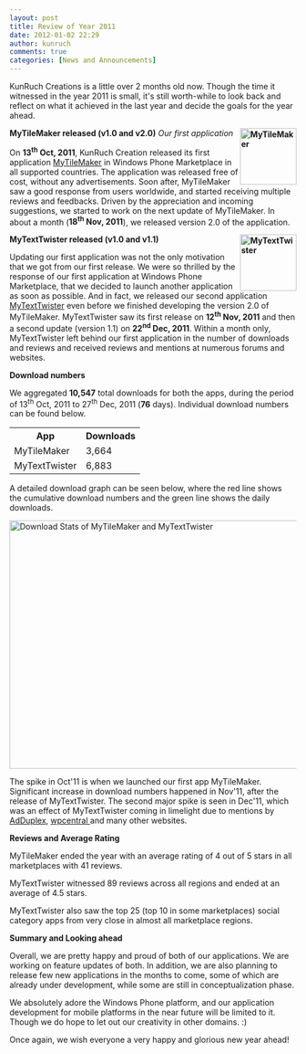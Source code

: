 ```yaml
---
layout: post
title: Review of Year 2011
date: 2012-01-02 22:29
author: kunruch
comments: true
categories: [News and Announcements]
---
```

KunRuch Creations is a little over 2 months old now. Though the time it witnessed in the year 2011 is small, it's still worth-while to look back and reflect on what it achieved in the last year and decide the goals for the year ahead.

<strong><img align="right" class="alignright size-full wp-image-14" title="mytilemaker99" src="https://kunruchcreations.com/wp-content/uploads/2011/12/mytilemaker99.png" alt="MyTileMaker" width="99" height="99" />MyTileMaker released (v1.0 and v2.0)</strong>
<em>Our first application</em>

On <strong>13<sup>th</sup> Oct, 2011</strong>, KunRuch Creation released its first application <a title="MyTileMaker" href="https://kunruchcreations.com/mytilemaker/" target="_blank">MyTileMaker</a> in Windows Phone Marketplace in all supported countries. The application was released free of cost, without any advertisements. Soon after, MyTileMaker saw a good response from users worldwide, and started receiving multiple reviews and feedbacks. Driven by the appreciation and incoming suggestions, we started to work on the next update of MyTileMaker. In about a month (<strong>18<sup>th</sup> Nov, 2011</strong>), we released version 2.0 of the application.

<strong><img align="right" class="alignright size-full wp-image-13" title="MyTextTwister" src="https://kunruchcreations.com/wp-content/uploads/2011/12/mytexttwister99.png" alt="MyTextTwister" width="99" height="99" />MyTextTwister released (v1.0 and v1.1)</strong>

Updating our first application was not the only motivation that we got from our first release. We were so thrilled by the response of our first application at Windows Phone Marketplace, that we decided to launch another application as soon as possible. And in fact, we released our second application <a title="MyTextTwister" href="https://kunruchcreations.com/mytexttwister/" target="_blank">MyTextTwister</a> even before we finished developing the version 2.0 of MyTileMaker. MyTextTwister saw its first release on <strong>12<sup>th</sup> Nov, 2011</strong> and then a second update (version 1.1) on <strong>22<sup>nd</sup> Dec, 2011</strong>. Within a month only, MyTextTwister left behind our first application in the number of downloads and reviews and received reviews and mentions at numerous forums and websites.

<strong>Download numbers</strong>

We aggregated <strong>10,547</strong> total downloads for both the apps, during the period of 13<sup>th</sup> Oct, 2011 to 27<sup>th</sup> Dec, 2011 (<strong>76</strong> days). Individual download numbers can be found below.

<table cellspacing="0" cellpadding="0">
<tbody>
<tr>
<th>App</th>
<th>Downloads</th>
</tr>
<tr>
<td>MyTileMaker</td>
<td>3,664</td>
</tr>
<tr>
<td>MyTextTwister</td>
<td>6,883</td>
</tr>
</tbody>
</table>

A detailed download graph can be seen below, where the red line shows the cumulative download numbers and the green line shows the daily downloads.

<img class="aligncenter size-full wp-image-324" title="Download Stats" src="https://kunruchcreations.com/wp-content/uploads/2012/01/stats.png" alt="Download Stats of MyTileMaker and MyTextTwister" width="903" height="435" />

The spike in Oct'11 is when we launched our first app MyTileMaker. Significant increase in download numbers happened in Nov'11, after the release of MyTextTwister. The second major spike is seen in Dec'11, which was an effect of MyTextTwister coming in limelight due to mentions by <a title="And 250,000 Impression Holiday Present Goes To …" href="http://blog.adduplex.com/2011/12/and-250000-impression-holiday-present.html" target="_blank">AdDuplex</a>, <a title="Add a twist to your messages with MyTextTwister" href="http://www.wpcentral.com/add-twist-your-messages-mytexttwister" target="_blank">wpcentral </a>and many other websites.

<strong>Reviews and Average Rating</strong>

MyTileMaker ended the year with an average rating of 4 out of 5 stars in all marketplaces with 41 reviews.

MyTextTwister witnessed 89 reviews across all regions and ended at an average of 4.5 stars.

MyTextTwister also saw the top 25 (top 10 in some marketplaces) social category apps from very close in almost all marketplace regions.

<strong>Summary and Looking ahead</strong>

Overall, we are pretty happy and proud of both of our applications. We are working on feature updates of both. In addition, we are also planning to release few new applications in the months to come, some of which are already under development, while some are still in conceptualization phase.

We absolutely adore the Windows Phone platform, and our application development for mobile platforms in the near future will be limited to it. Though we do hope to let out our creativity in other domains. :)

Once again, we wish everyone a very happy and glorious new year ahead!
